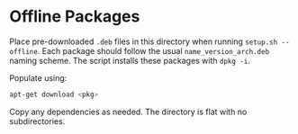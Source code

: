 # Offline Packages

Place pre-downloaded `.deb` files in this directory when running `setup.sh --offline`.
Each package should follow the usual `name_version_arch.deb` naming scheme. The script installs these packages with `dpkg -i`.

Populate using:

```sh
apt-get download <pkg>
```

Copy any dependencies as needed. The directory is flat with no subdirectories.
